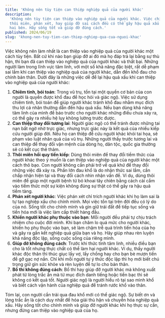 ```yaml
---
title: 'Không nên tùy tiện can thiệp nghiệp quả của người khác'
description:
  'Không nên tùy tiện can thiệp vào nghiệp quả của người khác. Việc chiêm tinh,
  thôi miên, phán xét, hay giúp đỡ sai cách đều có thể gây hậu quả xấu cho cả
  hai bên. Hãy sống tốt và giúp đỡ đúng cách.'
published: 2024/06/19
slug: 'khong-nen-tuy-tien-can-thiep-nghiep-qua-cua-nguoi-khac'
---
```


Việc không nên làm nhất là can thiệp vào nghiệp quả của người khác một cách tùy
tiện. Bất cứ khi nào bạn giúp đỡ ai đó mà họ đáp trả lại bằng sự thù hận, thì
bạn đã can thiệp vào nghiệp quả của người khác và thất bại. Những người làm
trong lĩnh vực tâm linh, với một số khả năng đặc biệt, rất dễ phạm sai lầm khi
can thiệp vào nghiệp quả của người khác, dẫn đến khổ đau cho chính bản thân.
Dưới đây là những việc dễ để lại hậu quả xấu khi can thiệp vào nghiệp quả của
người khác:

1. **Chiêm tinh, bói toán**: Trong vũ trụ, tồn tại một quyền cơ bản của con
   người là quyền được khổ đau để học hỏi và giác ngộ. Việc sử dụng chiêm tinh,
   bói toán để giúp người khác tránh khổ đau nhằm mục đích thu lợi cá nhân
   thường dẫn đến hậu quả xấu. Nếu bạn dùng khả năng tâm linh của mình để báo
   trước cho người khác những điều chưa xảy ra, có thể gây ra nhiều hệ lụy không
   lường trước được.
2. **Can thiệp thay đổi tương lai**: Người giác ngộ có thể tránh được những tai
   nạn bất ngờ nhờ trực giác, nhưng trực giác này là kết quả của nhiều kiếp cứu
   người giúp đời. Nếu họ can thiệp để cứu người khác khỏi tai họa, sẽ phạm vào
   luật nhân quả của vũ trụ. Những người thấy trước tương lai và can thiệp để
   thay đổi vận mệnh của dòng họ, dân tộc, quốc gia thường sẽ có kết cục thê
   thảm.
3. **Thôi miên hồi quy tiền kiếp**: Dùng thôi miên để thay đổi tiềm thức của
   người khác theo ý muốn là can thiệp vào nghiệp quả của người khác một cách
   thô bạo. Con người không cần phải trở về quá khứ để thay đổi những việc đã
   xảy ra. Phần lớn đau khổ là do nhận thức sai lầm, cần chấp nhận hiện tại và
   thay đổi cách nhìn nhận vấn đề. Ví dụ, dùng thôi miên để giúp một người bệnh
   từ bỏ khoai tây chiên bằng cách cài cắm vào tiềm thức một sự kiện không đúng
   sự thật có thể gây ra hậu quả tiềm tàng.
4. **Phán xét người khác**: Việc phán xét chỉ trích người khác khi họ làm sai là
   tự tạo nghiệp xấu cho chính mình. Mọi việc tồn tại trên đời đều có lý do của
   nó. Sống tốt cho chính mình và gìn giữ trái đất để tiếp tục sống và tiến hóa
   mới là việc làm cấp thiết hàng đầu.
5. **Khiến người khác phụ thuộc vào bạn**: Mỗi người đều phải tự chịu trách
   nhiệm cho cuộc đời mình. Khi bạn chăm lo quá mức cho người khác, khiến họ phụ
   thuộc vào bạn, sẽ làm chậm trễ quá trình tiến hóa của họ và gây ra gắn kết
   nghiệp quả giữa bạn và họ. Hãy giúp nhau rèn luyện khả năng độc lập, sống
   cuộc sống của riêng mình.
6. **Giúp đỡ không đúng cách**: Trước khi thức tỉnh tâm linh, nhiều điều bạn cho
   là tốt nhưng thực chất có thể làm hại người khác. Ví dụ, thấy người khác độc
   thân thì thúc giục lấy vợ, lấy chồng hay cho bạn bè mượn tiền để gỡ gạc nợ
   nần. Chỉ khi mỗi người tự ý thức độc lập thì họ mới biết chú trọng giữ gìn
   sức khỏe và rèn luyện để tự lo cho bản thân.
7. **Bố thí không đúng cách**: Bố thí hay giúp đỡ người khác mà không xuất phát
   từ lòng trắc ẩn mà từ mục đích danh tiếng hoặc tiền bạc thì sẽ không có kết
   quả tốt. Người giác ngộ là người hiểu rõ tại sao mình khổ và biết cách vận
   hành của nghiệp quả để tránh rước khổ vào thân.

Tóm lại, con người cần trải qua đau khổ mới có thể giác ngộ. Sự biết ơn và lòng
trắc ẩn là cách duy nhất để hóa giải thù hận và chuyển hóa nghiệp quả xấu. Hãy
sống tốt cho chính mình và giúp đỡ người khác khi họ thực sự cần, nhưng đừng can
thiệp vào nghiệp quả của họ.

